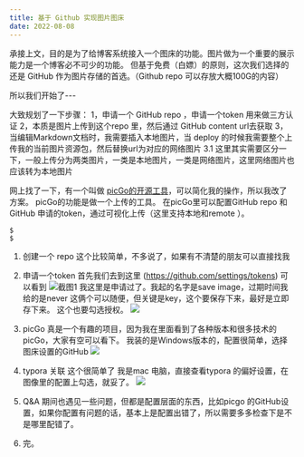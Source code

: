 ```yaml
---
title: 基于 Github 实现图片图床
date: 2022-08-08
---
```




承接上文，目的是为了给博客系统接入一个图床的功能。图片做为一个重要的展示能力是一个博客必不可少的功能。
但基于免费（白嫖）的原则，这次我们选择的还是 GitHub 作为图片存储的首选。（Github repo 可以存放大概100G的内容）

所以我们开始了---

大致规划了一下步骤：
1，申请一个 GitHub repo ，申请一个token 用来做三方认证
2，本质是图片上传到这个repo 里，然后通过 GitHub content url去获取
3，当编辑Markdown文档时，我需要插入本地图片，当 deploy 的时候我需要整个上传我的当前图片资源包，然后替换url为对应的网络图片
    3.1 这里其实需要区分一下，一般上传分为两类图片，一类是本地图片，一类是网络图片，这里网络图片也应该转为本地图片


网上找了一下，有一个叫做 [picGo的开源工具](https://picgo.github.io/PicGo-Doc/)，可以简化我的操作，所以我改了方案。
picGo的功能是做一个上传的工具。
在picGo里可以配置GitHub repo 和 GitHub 申请的token，通过可视化上传（这里支持本地和remote ）。

``` shell
$
$ 

```

1. 创建一个 repo 这个比较简单，不多说了，如果有不清楚的朋友可以直接找我
2. 申请一个token
首先我们去到这里 (https://github.com/settings/tokens) 可以看到
![截图1](https://cdn.jsdelivr.net/gh/xuchao996/gallary@main/imgs/20220711201930.png)
我这里是申请过了。我起的名字是save image，过期时间我给的是never 这俩个可以随便，但关键是key，这个要保存下来，最好是立即存下来。
这个也要勾选授权。
![](https://cdn.jsdelivr.net/gh/xuchao996/gallary@main/imgs/20220730145539.png)
3. picGo 真是一个有趣的项目，因为我在里面看到了各种版本和很多技术的picGo，大家有空可以看下。
我装的是Windows版本的，配置很简单，选择图床设置的GitHub
![](https://cdn.jsdelivr.net/gh/xuchao996/gallary@main/imgs/20220711235754.png)

4. typora 关联
这个很简单了 我是mac 电脑，直接查看typora 的偏好设置，在图像里的配置上勾选，就妥了。
![](https://cdn.jsdelivr.net/gh/xuchao996/gallary@main/imgs/20220730150140.png)

5. Q&A
期间也遇见一些问题，但都是配置层面的东西，比如picgo 的GitHub设置，如果你配置有问题的话，基本上是配置出错了，所以需要多多检查下是不是哪里配错了。

6. 完。
